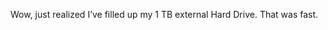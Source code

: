<!--
id: 220814292
link: http://kevinisom.info/post/220814292/wow-just-realized-ive-filled-up-my-1-tb-external
slug: wow-just-realized-ive-filled-up-my-1-tb-external
date: Fri Oct 23 2009 23:11:48 GMT+1300 (NZDT)
raw: {"blog_name":"kevinisom","id":220814292,"post_url":"http://kevinisom.info/post/220814292/wow-just-realized-ive-filled-up-my-1-tb-external","slug":"wow-just-realized-ive-filled-up-my-1-tb-external","type":"text","date":"2009-10-23 10:11:48 GMT","timestamp":1256292708,"state":"published","format":"html","reblog_key":"BX0hIhLj","tags":[],"short_url":"http://tmblr.co/Zw68YyDALlK","highlighted":[],"feed_item":"http://twitter.com/kev_nz/statuses/5093126165","from_feed_id":"650289","note_count":0,"title":null,"body":"<p>Wow, just realized I&#8217;ve filled up my 1&#160;TB external Hard Drive. That was fast.</p>"}
publish: 2009-10-023
tags: 
title: null
-->


Wow, just realized I’ve filled up my 1 TB external Hard Drive. That was
fast.


